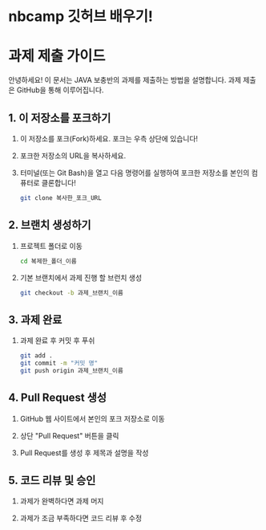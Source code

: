 # nbcamp 깃허브 배우기!

# 과제 제출 가이드

안녕하세요! 이 문서는 JAVA 보충반의 과제를 제출하는 방법을 설명합니다. 과제 제출은 GitHub을 통해 이루어집니다.

## 1. 이 저장소를 포크하기

1. 이 저장소를 포크(Fork)하세요.
   포크는 우측 상단에 있습니다!

2. 포크한 저장소의 URL을 복사하세요.

3. 터미널(또는 Git Bash)을 열고 다음 명령어를 실행하여 포크한 저장소를 본인의 컴퓨터로 클론합니다! 

   ```sh
   git clone 복사한_포크_URL
   ```

## 2. 브랜치 생성하기

1. 프로젝트 폴더로 이동

   ```sh
   cd 복제한_폴더_이름
   ```

2. 기본 브랜치에서 과제 진행 할 브런치 생성

   ```sh
   git checkout -b 과제_브랜치_이름
   ```

## 3. 과제 완료

1. 과제 완료 후 커밋 후 푸쉬

   ```sh
   git add . 
   git commit -m "커밋 명"
   git push origin 과제_브랜치_이름
   ```

## 4. Pull Request 생성

1. GitHub 웹 사이트에서 본인의 포크 저장소로 이동

2. 상단 "Pull Request" 버튼을 클릭

3. Pull Request를 생성 후 제목과 설명을 작성

## 5. 코드 리뷰 및 승인

1. 과제가 완벽하다면 과제 머지

2. 과제가 조금 부족하다면 코드 리뷰 후 수정


